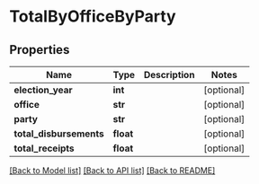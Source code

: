 # TotalByOfficeByParty

## Properties
Name | Type | Description | Notes
------------ | ------------- | ------------- | -------------
**election_year** | **int** |  | [optional] 
**office** | **str** |  | [optional] 
**party** | **str** |  | [optional] 
**total_disbursements** | **float** |  | [optional] 
**total_receipts** | **float** |  | [optional] 

[[Back to Model list]](../README.md#documentation-for-models) [[Back to API list]](../README.md#documentation-for-api-endpoints) [[Back to README]](../README.md)


